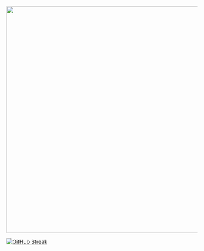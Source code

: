 <img src="./Olá!.gif" width="600"/>


[![GitHub Streak](https://streak-stats.demolab.com?user=raquelboaventura&theme=black-ice&border_radius=10&locale=pt-br&date_format=j%2Fn%5B%2FY%5D)](https://git.io/streak-stats)
